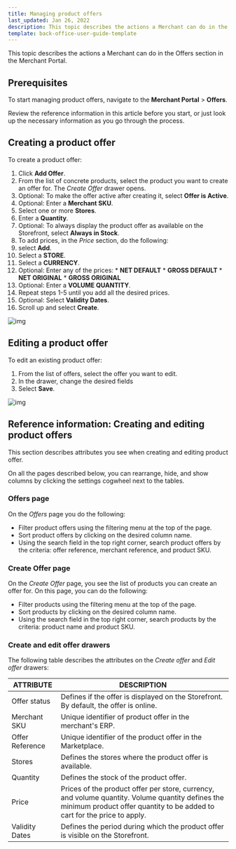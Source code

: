 ```yaml
---
title: Managing product offers
last_updated: Jan 26, 2022
description: This topic describes the actions a Merchant can do in the Offers section in the Merchant Portal.
template: back-office-user-guide-template
---
```


This topic describes the actions a Merchant can do in the Offers section in the Merchant Portal.

## Prerequisites

To start managing product offers, navigate to the **Merchant Portal** > **Offers**.

Review the reference information in this article before you start, or just look up the necessary information as you go through the process.

## Creating a product offer

To create a product offer:

1. Click **Add Offer**.
2. From the list of concrete products, select the  product you want to create an offer for.
  The *Create Offer* drawer opens.
3. Optional: To make the offer active after creating it, select **Offer is Active**.
4. Optional: Enter a **Merchant SKU**.
5. Select one or more **Stores**.
6. Enter a **Quantity**.
7. Optional: To always display the product offer as available on the Storefront, select **Always in Stock**.
8. To add prices, in the *Price* section, do the following:
  1. select **Add**.
  2. Select a **STORE**.
  3. Select a **CURRENCY**.
  4. Optional: Enter any of the prices:
    * **NET DEFAULT**
    * **GROSS DEFAULT**
    * **NET ORIGINAL**
    * **GROSS ORIGINAL**
  5. Optional: Enter a **VOLUME QUANTITY**.
  6. Repeat steps 1-5 until you add all the desired prices.
9. Optional: Select **Validity Dates**.
10. Scroll up and select **Create**.

![img](https://spryker.s3.eu-central-1.amazonaws.com/docs/Marketplace/user+guides/Merchant+Portal+user+guides/Offers/creating-product-offers.gif)



## Editing a product offer

To edit an existing product offer:

1. From the list of offers, select the offer you want to edit.
2. In the drawer, change the desired fields
3. Select **Save**.

![img](https://spryker.s3.eu-central-1.amazonaws.com/docs/Marketplace/user+guides/Merchant+Portal+user+guides/Offers/edit-offers.gif)



## Reference information: Creating and editing product offers

This section describes attributes you see when creating and editing product offer.

On all the pages described below, you can rearrange, hide, and show columns by clicking the settings cogwheel next to the tables.

### Offers page

On the *Offers* page you do the following:

* Filter product offers using the filtering menu at the top of the page.
* Sort product offers by clicking on the desired column name.
* Using the search field in the top right corner, search product offers by the criteria: offer reference, merchant reference, and product SKU.

### Create Offer page

On the *Create Offer* page, you see the list of products you can create an offer for. On this page, you can do the following:

* Filter products using the filtering menu at the top of the page.
* Sort products by clicking on the desired column name.
* Using the search field in the top right corner, search products by the criteria: product name and product SKU.


### Create and edit offer drawers

The following table describes the attributes on the *Create offer* and *Edit offer* drawers:

| ATTRIBUTE     | DESCRIPTION |
| ------------- |  ------------- |
| Offer status | Defines if the offer is displayed on the Storefront. By default, the offer is online. |
| Merchant SKU     | Unique identifier of product offer in the merchant's ERP.              |
| Offer Reference  | Unique identifier of the product offer in the Marketplace. |
| Stores           | Defines the stores where the product offer is available.      |
| Quantity            | Defines the stock of the product offer.                     |
| Price            | Prices of the product offer per store, currency, and volume quantity. Volume quantity defines the minimum product offer quantity to be added to cart for the price to apply. |
| Validity Dates   | Defines the period during which the product offer is visible on the Storefront. |
